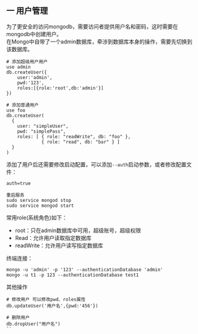 ## 一 用户管理
为了更安全的访问mongodb，需要访问者提供用户名和密码，这时需要在mongodb中创建用户。  
在Mongo中自带了一个admin数据库，牵涉到数据库本身的操作，需要先切换到该数据库。
```
# 添加超级用户用户
use admin
db.createUser({
    user:'admin',
    pwd:'123',
    roles:[{role:'root',db:'admin'}]
})

# 添加普通用户
use foo
db.createUser(
  {
    user: "simpleUser",
    pwd: "simplePass",
    roles: [ { role: "readWrite", db: "foo" },
             { role: "read", db: "bar" } ]
  }
)

```
添加了用户后还需要修改启动配置，可以添加`--auth`启动参数，或者修改配置文件： 
```
auth=true

重启服务
sudo service mongod stop
sudo service mongod start

```

常用role(系统角色)如下：
- root：只在admin数据库中可用，超级账号，超级权限
- Read：允许用户读取指定数据库 
- readWrite：允许用户读写指定数据库

终端连接：
```
mongo -u 'admin' -p '123' --authenticationDatabase 'admin'
mongo -u t1 -p 123 --authenticationDatabase test1
```
其他操作
```
# 修改用户 可以修改pwd、roles属性
db.updateUser('用户名',{pwd:'456'})

# 删除用户
db.dropUser("用户名")
``

